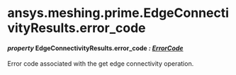 # ansys.meshing.prime.EdgeConnectivityResults.error_code

#### *property* EdgeConnectivityResults.error_code *: [ErrorCode](ansys.meshing.prime.ErrorCode.md#ansys.meshing.prime.ErrorCode)*

Error code associated with the get edge connectivity operation.

<!-- !! processed by numpydoc !! -->
